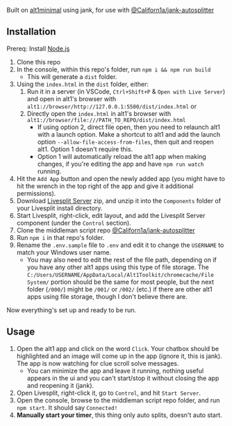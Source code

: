 Built on [alt1minimal](https://github.com/skillbert/alt1minimal/) using jank, for use with [@Californ1a/jank-autosplitter](https://github.com/Californ1a/jank-autosplitter)

## Installation

Prereq: Install [Node.js](https://nodejs.org/en/)

1. Clone this repo
2. In the console, within this repo's folder, run `npm i && npm run build`
   * This will generate a `dist` folder.
3. Using the `index.html` in the `dist` folder, either:
	 1. Run it in a server (in VSCode, `Ctrl+Shift+P` & `Open with Live Server`) and open in alt1's browser with `alt1://browser/http://127.0.0.1:5500/dist/index.html` or 
	 2. Directly open the `index.html` in alt1's browser with `alt1://browser/file:///PATH_TO_REPO/dist/index.html`
		* If using option 2, direct file open, then you need to relaunch alt1 with a launch option. Make a shortcut to alt1 and add the launch option `--allow-file-access-from-files`, then quit and reopen alt1. Option 1 doesn't require this.
		* Option 1 will automatically reload the alt1 app when making changes, if you're editing the app and have `npm run watch` running.
4. Hit the `Add App` button and open the newly added app (you might have to hit the wrench in the top right of the app and give it additional permissions).
5. Download [Livesplit Server](https://github.com/LiveSplit/LiveSplit.Server/releases) zip, and unzip it into the `Components` folder of your Livesplit install directory.
6. Start Livesplit, right-click, edit layout, and add the Livesplit Server component (under the `Control` section).
7. Clone the middleman script repo [@Californ1a/jank-autosplitter](https://github.com/Californ1a/jank-autosplitter)
8. Run `npm i` in that repo's folder.
9. Rename the `.env.sample` file to `.env` and edit it to change the `USERNAME` to match your Windows user name.
   * You may also need to edit the rest of the file path, depending on if you have any other alt1 apps using this type of file storage. The `C:/Users/USERNAME/AppData/Local/Alt1Toolkit/chromecache/File System/` portion should be the same for most people, but the next folder (`/000/`) might be `/001/` or `/002/` (etc.) if there are other alt1 apps using file storage, though I don't believe there are.

Now everything's set up and ready to be run.

## Usage

1. Open the alt1 app and click on the word `Click`. Your chatbox should be highlighted and an image will come up in the app (ignore it, this is jank). The app is now watching for clue scroll solve messages.
   * You can minimize the app and leave it running, nothing useful appears in the ui and you can't start/stop it without closing the app and reopening it (jank).
2. Open Livesplit, right-click it, go to `Control`, and hit `Start Server`.
3. Open the console, browse to the middleman script repo folder, and run `npm start`. It should say `Connected!`
4. **Manually start your timer**, this thing only auto splits, doesn't auto start.
